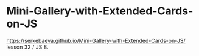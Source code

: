 # Mini-Gallery-with-Extended-Cards-on-JS
https://serkebaeva.github.io/Mini-Gallery-with-Extended-Cards-on-JS/
lesson 32 / JS 8.
